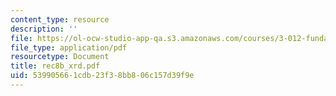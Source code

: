 ```yaml
---
content_type: resource
description: ''
file: https://ol-ocw-studio-app-qa.s3.amazonaws.com/courses/3-012-fundamentals-of-materials-science-fall-2005/539905661cdb23f38bb806c157d39f9e_rec8b_xrd.pdf
file_type: application/pdf
resourcetype: Document
title: rec8b_xrd.pdf
uid: 53990566-1cdb-23f3-8bb8-06c157d39f9e
---
```

